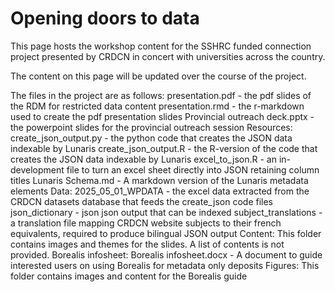 # Opening doors to data

This page hosts the workshop content for the SSHRC funded connection project presented by CRDCN in concert with universities across the country.

The content on this page will be updated over the course of the project.

The files in the project are as follows:
presentation.pdf - the pdf slides of the RDM for restricted data content
presentation.rmd - the r-markdown used to create the pdf presentation slides
Provincial outreach deck.pptx - the powerpoint slides for the provincial outreach session
Resources:
      create_json_output.py - the python code that creates the JSON data indexable by Lunaris
      create_json_output.R - the R-version of the code that creates the JSON data indexable by Lunaris
      excel_to_json.R - an in-development file to turn an excel sheet directly into JSON retaining column titles
      Lunaris Schema.md - A markdown version of the Lunaris metadata elements
      Data:
              2025_05_01_WPDATA - the excel data extracted from the CRDCN datasets database that feeds the create_json code files
              json_dictionary - json json output that can be indexed
              subject_translations - a translation file mapping CRDCN website subjects to their french equivalents, required to produce bilingual JSON output
Content:
      This folder contains images and themes for the slides. A list of contents is not provided.
Borealis infosheet:
      Borealis infosheet.docx - A document to guide interested users on using Borealis for metadata only deposits
      Figures:
              This folder contains images and content for the Borealis guide
